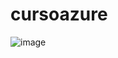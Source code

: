 # cursoazure
![image](https://github.com/user-attachments/assets/7f6fe8b9-c597-4da5-bad2-d49a40531dbf)
